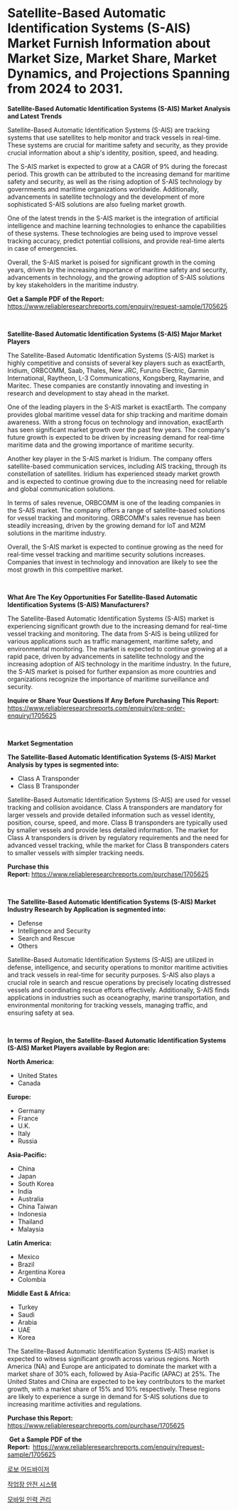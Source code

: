 <p><h1>Satellite-Based Automatic Identification Systems (S-AIS) Market Furnish Information about Market Size, Market Share, Market Dynamics, and Projections Spanning from 2024 to 2031.</h1></p><p><strong>Satellite-Based Automatic Identification Systems (S-AIS) Market Analysis and Latest Trends</strong></p>
<p><p>Satellite-Based Automatic Identification Systems (S-AIS) are tracking systems that use satellites to help monitor and track vessels in real-time. These systems are crucial for maritime safety and security, as they provide crucial information about a ship's identity, position, speed, and heading.</p><p>The S-AIS market is expected to grow at a CAGR of 9% during the forecast period. This growth can be attributed to the increasing demand for maritime safety and security, as well as the rising adoption of S-AIS technology by governments and maritime organizations worldwide. Additionally, advancements in satellite technology and the development of more sophisticated S-AIS solutions are also fueling market growth.</p><p>One of the latest trends in the S-AIS market is the integration of artificial intelligence and machine learning technologies to enhance the capabilities of these systems. These technologies are being used to improve vessel tracking accuracy, predict potential collisions, and provide real-time alerts in case of emergencies.</p><p>Overall, the S-AIS market is poised for significant growth in the coming years, driven by the increasing importance of maritime safety and security, advancements in technology, and the growing adoption of S-AIS solutions by key stakeholders in the maritime industry.</p></p>
<p><strong>Get a Sample PDF of the Report:&nbsp;</strong> <a href="https://www.reliableresearchreports.com/enquiry/request-sample/1705625">https://www.reliableresearchreports.com/enquiry/request-sample/1705625</a></p>
<p>&nbsp;</p>
<p><strong>Satellite-Based Automatic Identification Systems (S-AIS) Major Market Players</strong></p>
<p><p>The Satellite-Based Automatic Identification Systems (S-AIS) market is highly competitive and consists of several key players such as exactEarth, Iridium, ORBCOMM, Saab, Thales, New JRC, Furuno Electric, Garmin International, Raytheon, L-3 Communications, Kongsberg, Raymarine, and Maritec. These companies are constantly innovating and investing in research and development to stay ahead in the market.</p><p>One of the leading players in the S-AIS market is exactEarth. The company provides global maritime vessel data for ship tracking and maritime domain awareness. With a strong focus on technology and innovation, exactEarth has seen significant market growth over the past few years. The company's future growth is expected to be driven by increasing demand for real-time maritime data and the growing importance of maritime security.</p><p>Another key player in the S-AIS market is Iridium. The company offers satellite-based communication services, including AIS tracking, through its constellation of satellites. Iridium has experienced steady market growth and is expected to continue growing due to the increasing need for reliable and global communication solutions.</p><p>In terms of sales revenue, ORBCOMM is one of the leading companies in the S-AIS market. The company offers a range of satellite-based solutions for vessel tracking and monitoring. ORBCOMM's sales revenue has been steadily increasing, driven by the growing demand for IoT and M2M solutions in the maritime industry.</p><p>Overall, the S-AIS market is expected to continue growing as the need for real-time vessel tracking and maritime security solutions increases. Companies that invest in technology and innovation are likely to see the most growth in this competitive market.</p></p>
<p>&nbsp;</p>
<p><strong>What Are The Key Opportunities For Satellite-Based Automatic Identification Systems (S-AIS) Manufacturers?</strong></p>
<p><p>The Satellite-Based Automatic Identification Systems (S-AIS) market is experiencing significant growth due to the increasing demand for real-time vessel tracking and monitoring. The data from S-AIS is being utilized for various applications such as traffic management, maritime safety, and environmental monitoring. The market is expected to continue growing at a rapid pace, driven by advancements in satellite technology and the increasing adoption of AIS technology in the maritime industry. In the future, the S-AIS market is poised for further expansion as more countries and organizations recognize the importance of maritime surveillance and security.</p></p>
<p><strong>Inquire or Share Your Questions If Any Before Purchasing This Report:</strong> <a href="https://www.reliableresearchreports.com/enquiry/pre-order-enquiry/1705625">https://www.reliableresearchreports.com/enquiry/pre-order-enquiry/1705625</a></p>
<p>&nbsp;</p>
<p><strong>Market Segmentation</strong></p>
<p><strong>The Satellite-Based Automatic Identification Systems (S-AIS) Market Analysis by types is segmented into:</strong></p>
<p><ul><li>Class A Transponder</li><li>Class B Transponder</li></ul></p>
<p><p>Satellite-Based Automatic Identification Systems (S-AIS) are used for vessel tracking and collision avoidance. Class A transponders are mandatory for larger vessels and provide detailed information such as vessel identity, position, course, speed, and more. Class B transponders are typically used by smaller vessels and provide less detailed information. The market for Class A transponders is driven by regulatory requirements and the need for advanced vessel tracking, while the market for Class B transponders caters to smaller vessels with simpler tracking needs.</p></p>
<p><strong>Purchase this Report:&nbsp;</strong><a href="https://www.reliableresearchreports.com/purchase/1705625">https://www.reliableresearchreports.com/purchase/1705625</a></p>
<p>&nbsp;</p>
<p><strong>The Satellite-Based Automatic Identification Systems (S-AIS) Market Industry Research by Application is segmented into:</strong></p>
<p><ul><li>Defense</li><li>Intelligence and Security</li><li>Search and Rescue</li><li>Others</li></ul></p>
<p><p>Satellite-Based Automatic Identification Systems (S-AIS) are utilized in defense, intelligence, and security operations to monitor maritime activities and track vessels in real-time for security purposes. S-AIS also plays a crucial role in search and rescue operations by precisely locating distressed vessels and coordinating rescue efforts effectively. Additionally, S-AIS finds applications in industries such as oceanography, marine transportation, and environmental monitoring for tracking vessels, managing traffic, and ensuring safety at sea.</p></p>
<p>&nbsp;</p>
<p><strong>In terms of Region, the Satellite-Based Automatic Identification Systems (S-AIS) Market Players available by Region are:</strong></p>
<p>
    <p> <strong> North America: </strong>
        <ul>
            <li>United States</li>
            <li>Canada</li>
        </ul>
        </p> 
    <p> <strong> Europe: </strong>
        <ul>
            <li>Germany</li>
            <li>France</li>
            <li>U.K.</li>
            <li>Italy</li>
            <li>Russia</li>
        </ul>
        </p> 
    <p> <strong> Asia-Pacific: </strong>
        <ul>
            <li>China</li>
            <li>Japan</li>
            <li>South Korea</li>
            <li>India</li>
            <li>Australia</li>
            <li>China Taiwan</li>
            <li>Indonesia</li>
            <li>Thailand</li>
            <li>Malaysia</li>
        </ul>
        </p> 
    <p> <strong> Latin America: </strong>
        <ul>
            <li>Mexico</li>
            <li>Brazil</li>
            <li>Argentina Korea</li>
            <li>Colombia</li>
        </ul>
        </p> 
    <p> <strong> Middle East & Africa: </strong>
        <ul>
            <li>Turkey</li>
            <li>Saudi</li>
            <li>Arabia</li>
            <li>UAE</li>
            <li>Korea</li>
        </ul>
    </p>
    </p>
<p><p>The Satellite-Based Automatic Identification Systems (S-AIS) market is expected to witness significant growth across various regions. North America (NA) and Europe are anticipated to dominate the market with a market share of 30% each, followed by Asia-Pacific (APAC) at 25%. The United States and China are expected to be key contributors to the market growth, with a market share of 15% and 10% respectively. These regions are likely to experience a surge in demand for S-AIS solutions due to increasing maritime activities and regulations.</p></p>
<p><strong>Purchase this Report: </strong><a href="https://www.reliableresearchreports.com/purchase/1705625">https://www.reliableresearchreports.com/purchase/1705625</a></p>
<p>&nbsp;<strong>Get a Sample PDF of the Report:&nbsp;&nbsp;</strong><a href="https://www.reliableresearchreports.com/enquiry/request-sample/1705625">https://www.reliableresearchreports.com/enquiry/request-sample/1705625</a></p>
<p><strong></strong></p>
<p><p><a href="https://github.com/laholand/Market-Research-Report-List-2/blob/main/8289339182313.md">로보 어드바이저</a></p><p><a href="https://github.com/sougarounis/Market-Research-Report-List-2/blob/main/5349457182314.md">작업장 안전 시스템</a></p><p><a href="https://github.com/sougarounis/Market-Research-Report-List-2/blob/main/6958905182312.md">모바일 인력 관리</a></p></p>